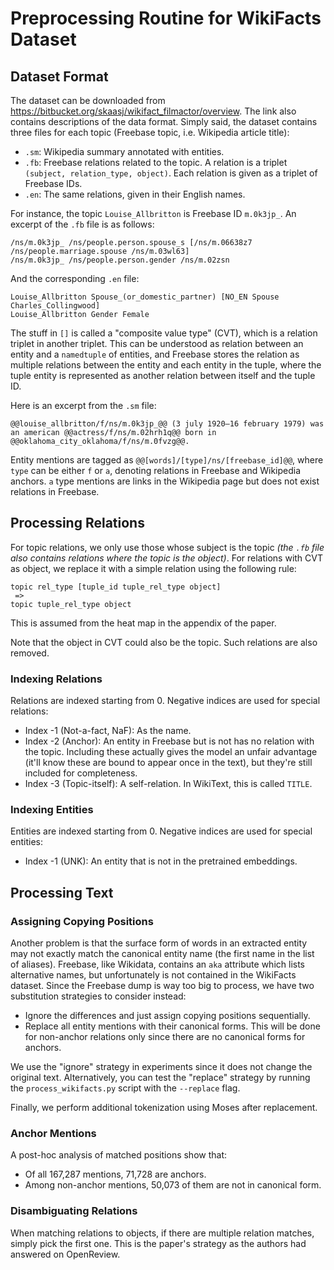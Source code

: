 # Preprocessing Routine for WikiFacts Dataset

## Dataset Format

The dataset can be downloaded from <https://bitbucket.org/skaasj/wikifact_filmactor/overview>. The link also contains
descriptions of the data format. Simply said, the dataset contains three files for each topic (Freebase topic, i.e.
Wikipedia article title):

- `.sm`: Wikipedia summary annotated with entities.
- `.fb`: Freebase relations related to the topic. A relation is a triplet `(subject, relation_type, object)`. Each
  relation is given as a triplet of Freebase IDs.
- `.en`: The same relations, given in their English names.

For instance, the topic `Louise_Allbritton` is Freebase ID `m.0k3jp_`. An excerpt of the `.fb` file is as follows:

```
/ns/m.0k3jp_ /ns/people.person.spouse_s [/ns/m.06638z7 /ns/people.marriage.spouse /ns/m.03wl63]
/ns/m.0k3jp_ /ns/people.person.gender /ns/m.02zsn
```

And the corresponding `.en` file:

```
Louise_Allbritton Spouse_(or_domestic_partner) [NO_EN Spouse Charles_Collingwood]
Louise_Allbritton Gender Female
```

The stuff in `[]` is called a "composite value type" (CVT), which is a relation triplet in another triplet. This can be
understood as relation between an entity and a `namedtuple` of entities, and Freebase stores the relation as multiple
relations between the entity and each entity in the tuple, where the tuple entity is represented as another relation
between itself and the tuple ID.

Here is an excerpt from the `.sm` file:

```
@@louise_allbritton/f/ns/m.0k3jp_@@ (3 july 1920–16 february 1979) was an american @@actress/f/ns/m.02hrh1q@@ born in
@@oklahoma_city_oklahoma/f/ns/m.0fvzg@@.
```

Entity mentions are tagged as `@@[words]/[type]/ns/[freebase_id]@@`, where `type` can be either `f` or `a`, denoting
relations in Freebase and Wikipedia anchors. `a` type mentions are links in the Wikipedia page but does not exist
relations in Freebase.

## Processing Relations

For topic relations, we only use those whose subject is the topic _(the `.fb` file also contains relations where the
topic is the object)_. For relations with CVT as object, we replace it with a simple relation using the following rule:

```
topic rel_type [tuple_id tuple_rel_type object]
 =>
topic tuple_rel_type object
```

This is assumed from the heat map in the appendix of the paper.

Note that the object in CVT could also be the topic. Such relations are also removed.

### Indexing Relations

Relations are indexed starting from 0. Negative indices are used for special relations:

- Index -1 (Not-a-fact, NaF): As the name.
- Index -2 (Anchor): An entity in Freebase but is not has no relation with the topic. Including these actually gives the
  model an unfair advantage (it'll know these are bound to appear once in the text), but they're still included for
  completeness.
- Index -3 (Topic-itself): A self-relation. In WikiText, this is called `TITLE`.

### Indexing Entities

Entities are indexed starting from 0. Negative indices are used for special entities:

- Index -1 (UNK): An entity that is not in the pretrained embeddings.

## Processing Text

### Assigning Copying Positions

Another problem is that the surface form of words in an extracted entity may not exactly match the canonical entity
name (the first name in the list of aliases). Freebase, like Wikidata, contains an `aka` attribute which lists
alternative names, but unfortunately is not contained in the WikiFacts dataset. Since the Freebase dump is way too big
to process, we have two substitution strategies to consider instead:

- Ignore the differences and just assign copying positions sequentially.
- Replace all entity mentions with their canonical forms. This will be done for non-anchor relations only since there
  are no canonical forms for anchors.

We use the "ignore" strategy in experiments since it does not change the original text. Alternatively, you can test
the "replace" strategy by running the `process_wikifacts.py` script with the `--replace` flag.

Finally, we perform additional tokenization using Moses after replacement.

### Anchor Mentions

A post-hoc analysis of matched positions show that:

- Of all 167,287 mentions, 71,728 are anchors.
- Among non-anchor mentions, 50,073 of them are not in canonical form.

### Disambiguating Relations

When matching relations to objects, if there are multiple relation matches, simply pick the first one. This is the
paper's strategy as the authors had answered on OpenReview.
